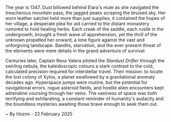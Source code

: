 
The year is 1347.  Dust billowed behind Elara's mule as she navigated the treacherous mountain pass, the jagged peaks scraping the bruised sky.  Her worn leather satchel held more than just supplies; it contained the hopes of her village, a desperate plea for aid carried to the distant monastery rumored to hold healing herbs.  Each creak of the saddle, each rustle in the undergrowth, brought a fresh wave of apprehension, yet the thrill of the unknown propelled her onward, a lone figure against the vast and unforgiving landscape.  Bandits, starvation, and the ever-present threat of the elements were mere details in the grand adventure of survival.


Centuries later, Captain Rexa Valera piloted the *Stardust Drifter* through the swirling nebula, the kaleidoscopic colours a stark contrast to the cold, calculated precision required for interstellar travel.  Their mission: to locate the lost colony of Xylos, a planet swallowed by a gravitational anomaly decades ago.  Hyperspace jumps were routine, but the potential for navigational errors, rogue asteroid fields, and hostile alien encounters kept adrenaline coursing through her veins.  The vastness of space was both terrifying and exhilarating, a constant reminder of humanity's audacity and the boundless mysteries awaiting those brave enough to seek them out.

~ By Hozmi - 22 February 2025
